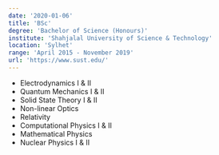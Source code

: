 ```yaml
---
date: '2020-01-06'
title: 'BSc'
degree: 'Bachelor of Science (Honours)'
institute: 'Shahjalal University of Science & Technology'
location: 'Sylhet'
range: 'April 2015 - November 2019'
url: 'https://www.sust.edu/'
---
```


- Electrodynamics I &amp; II
- Quantum Mechanics I &amp; II
- Solid State Theory I &amp; II
- Non-linear Optics
- Relativity
- Computational Physics I &amp; II
- Mathematical Physics
- Nuclear Physics I &amp; II
